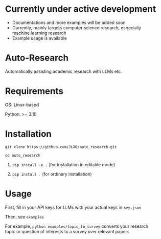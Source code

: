 # Currently under active development

- Documentations and more examples will be added soon
- Currently, mainly targets computer science research, especially machine learning research
- Example usage is available

# Auto-Research
Automatically assisting academic research with LLMs etc.

# Requirements

OS: Linux-based

Python: >= 3.10

# Installation

`git clone https://github.com/JLX0/auto_research.git`

`cd auto_research`

1. `pip install -e .` (for installation in editable mode)

2. `pip install .` (for ordinary installation)

# Usage

First, fill in your API keys for LLMs with your actual keys in `key.json`  

Then, see `examples`

For example, `python examples/topic_to_survey` converts your research topic or 
question of interests to a survey over relevant papers


